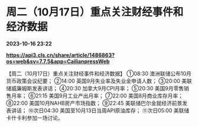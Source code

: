 # 周二（10月17日）重点关注财经事件和经济数据

**2023-10-16 23:22**

**https://api3.cls.cn/share/article/1486863?os=web&sv=7.7.5&app=CailianpressWeb**

【周二（10月17日）重点关注财经事件和经济数据】 ①08:30 澳洲联储公布10月货币政策会议纪要； ②14:00 英国9月失业率及失业金申请人数； ③20:00 美联储威廉姆斯发表讲话； ④20:30 加拿大9月CPI月率； ⑤20:30 美国9月零售销售月率； ⑥21:15 美国9月工业产出月率； ⑦22:00 美国8月商业库存月率； ⑧22:00 美国10月NAHB房产市场指数； ⑨22:45 美联储巴尔金就经济前景发表讲话； ⑩次日04:30 美国至10月13日当周API原油库存； ⑪次日05:00 美联储卡什卡利参加一场讨论。